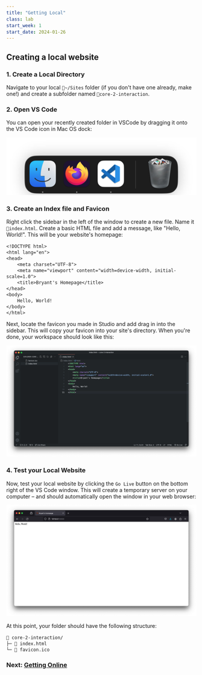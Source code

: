 ```yaml
---
title: "Getting Local"
class: lab
start_week: 1
start_date: 2024-01-26
---
```


## Creating a local website

### 1. Create a Local Directory
Navigate to your local `📂~/Sites` folder (if you don't have one already, make one!) and create a subfolder named `📂core-2-interaction`. 

### 2. Open VS Code
You can open your recently created folder in VSCode by dragging it onto the VS Code icon in Mac OS dock:

![](/files/lab/homepage-3.png)

### 3. Create an Index file and Favicon
Right click the sidebar in the left of the window to create a new file. Name it `📄index.html`. Create a basic HTML file and add a message, like "Hello, World!". This will be your website's homepage:

~~~
<!DOCTYPE html>
<html lang="en">
<head>
	<meta charset="UTF-8">
	<meta name="viewport" content="width=device-width, initial-scale=1.0">
	<title>Bryant's Homepage</title>
</head>
<body>
	Hello, World!
</body>
</html>
~~~

Next, locate the favicon you made in Studio and add drag in into the sidebar. This will copy your favicon into your site's directory. When you're done, your workspace should look like this:

![](/files/lab/homepage-1.png)

### 4. Test your Local Website
Now, test your local website by clicking the `Go Live` button on the bottom right of the VS Code window. This will create a temporary server on your computer – and should automatically open the window in your web browser:

![](/files/lab/homepage-2.png)

At this point, your folder should have the following structure:
~~~
📂 core-2-interaction/
├─ 📄 index.html 
└─ 🌸 favicon.ico 
~~~

### Next: [Getting Online](02_getting-online.html)

